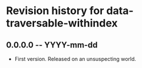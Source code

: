 # Revision history for data-traversable-withindex

## 0.0.0.0 -- YYYY-mm-dd

* First version. Released on an unsuspecting world.
